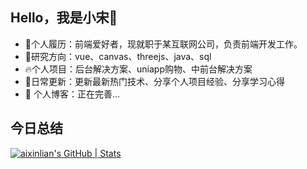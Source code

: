 ## Hello，我是小宋👋

- 🔭个人履历：前端爱好者，现就职于某互联网公司，负责前端开发工作。
- 🌱研究方向：vue、canvas、threejs、java、sql
- 🔥个人项目：后台解决方案、uniapp购物、中前台解决方案 
- 💬日常更新：更新最新热门技术、分享个人项目经验、分享学习心得
- 🌱 个人博客：正在完善...


## 今日总结
[![aixinlian's GitHub | Stats](https://stats.quine.sh/aixinlian/github?theme=dark)](https://quine.sh?utm_source=widgets&utm_campaign=aixinlian)

